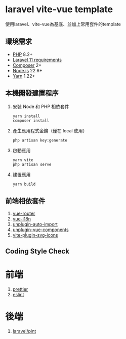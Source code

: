 # laravel vite-vue template

使用laravel、vite-vue為基底、並加上常用套件的template

## 環境需求

-   [PHP](http://php.net/) 8.2+
-   [Laravel 11 requirements](https://laravel.com/docs/11.x/deployment#server-requirements)
-   [Composer](https://getcomposer.org/) 2+
-   [Node.js](https://nodejs.org/en/download/) 22.6+
-   [Yarn](https://classic.yarnpkg.com/lang/en/docs/install/) 1.22+

## 本機開發建置程序

1.  安裝 Node 和 PHP 相依套件
    ```
    yarn install
    composer install
    ```
2.  產生應用程式金鑰（僅在 local 使用）
    ```
    php artisan key:generate
    ```
3.  啟動應用
    ```
    yarn vite
    php artisan serve
    ```
4.  建置應用
    ```
    yarn build
    ```

## 前端相依套件

1. [vue-router](https://router.vuejs.org/zh/)
2. [vue-i18n](https://kazupon.github.io/vue-i18n/)
3. [unplugin-auto-import](https://github.com/unplugin/unplugin-auto-import)
4. [unplugin-vue-components](https://github.com/unplugin/unplugin-vue-components)
5. [vite-plugin-svg-icons](https://github.com/vbenjs/vite-plugin-svg-icons/blob/main/README.zh_CN.md)

## Coding Style Check

# 前端

1. [prettier](https://prettier.io/)
2. [eslint](https://eslint.org/)

# 後端

1. [laravel/pint](https://laravel.com/docs/11.x/pint)
